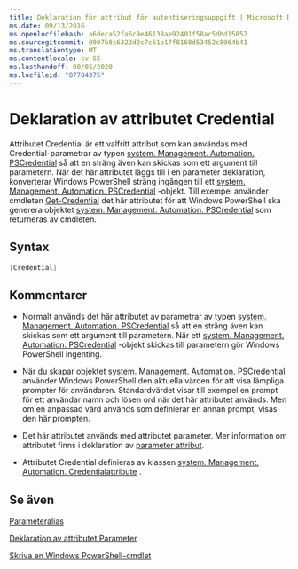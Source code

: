 ```yaml
---
title: Deklaration för attribut för autentiseringsuppgift | Microsoft Docs
ms.date: 09/13/2016
ms.openlocfilehash: a6deca52fa6c9e46138ae92401f58ac5dbd15852
ms.sourcegitcommit: 0907b8c6322d2c7c61b17f8168d53452c8964b41
ms.translationtype: MT
ms.contentlocale: sv-SE
ms.lasthandoff: 08/05/2020
ms.locfileid: "87784375"
---
```

# <a name="credential-attribute-declaration"></a>Deklaration av attributet Credential

Attributet Credential är ett valfritt attribut som kan användas med Credential-parametrar av typen [system. Management. Automation. PSCredential](/dotnet/api/System.Management.Automation.PSCredential) så att en sträng även kan skickas som ett argument till parametern. När det här attributet läggs till i en parameter deklaration, konverterar Windows PowerShell sträng ingången till ett [system. Management. Automation. PSCredential](/dotnet/api/System.Management.Automation.PSCredential) -objekt. Till exempel använder cmdleten [Get-Credential](/powershell/module/Microsoft.PowerShell.Security/Get-Credential) det här attributet för att Windows PowerShell ska generera objektet [system. Management. Automation. PSCredential](/dotnet/api/System.Management.Automation.PSCredential) som returneras av cmdleten.

## <a name="syntax"></a>Syntax

```csharp
[Credential]
```

## <a name="remarks"></a>Kommentarer

- Normalt används det här attributet av parametrar av typen [system. Management. Automation. PSCredential](/dotnet/api/System.Management.Automation.PSCredential) så att en sträng även kan skickas som ett argument till parametern. När ett [system. Management. Automation. PSCredential](/dotnet/api/System.Management.Automation.PSCredential) -objekt skickas till parametern gör Windows PowerShell ingenting.

- När du skapar objektet [system. Management. Automation. PSCredential](/dotnet/api/System.Management.Automation.PSCredential) använder Windows PowerShell den aktuella värden för att visa lämpliga prompter för användaren. Standardvärdet visar till exempel en prompt för ett användar namn och lösen ord när det här attributet används. Men om en anpassad värd används som definierar en annan prompt, visas den här prompten.

- Det här attributet används med attributet parameter. Mer information om attributet finns i deklaration av [parameter attribut](./parameter-attribute-declaration.md).

- Attributet Credential definieras av klassen [system. Management. Automation. Credentialattribute](/dotnet/api/System.Management.Automation.CredentialAttribute) .

## <a name="see-also"></a>Se även

[Parameteralias](./parameter-aliases.md)

[Deklaration av attributet Parameter](./parameter-attribute-declaration.md)

[Skriva en Windows PowerShell-cmdlet](./writing-a-windows-powershell-cmdlet.md)
